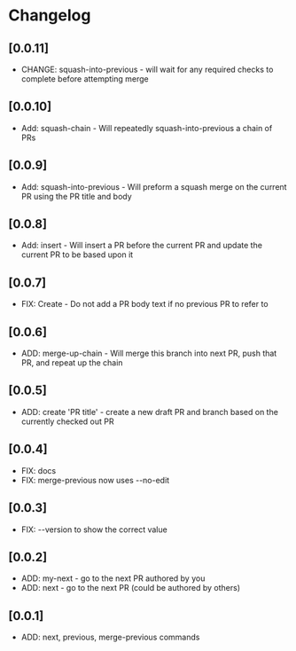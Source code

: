 # Changelog

## [0.0.11]

- CHANGE: squash-into-previous - will wait for any required checks to complete before attempting merge

## [0.0.10]

- Add: squash-chain - Will repeatedly squash-into-previous  a chain of PRs

## [0.0.9]

- Add: squash-into-previous - Will preform a squash merge on the current PR using the PR title and body

## [0.0.8]

- Add: insert - Will insert a PR before the current PR and update the current PR to be based upon it

## [0.0.7]

- FIX: Create - Do not add a PR body text if no previous PR to refer to 

## [0.0.6]

- ADD: merge-up-chain - Will merge this branch into next PR, push that PR, and repeat up the chain

## [0.0.5]

- ADD: create 'PR title' - create a new draft PR and branch based on the currently checked out PR

## [0.0.4]

- FIX: docs
- FIX: merge-previous now uses --no-edit 

## [0.0.3]

- FIX: --version to show the correct value

## [0.0.2]

- ADD: my-next - go to the next PR authored by you
- ADD: next - go to the next PR (could be authored by others)

## [0.0.1]

- ADD: next, previous, merge-previous commands
